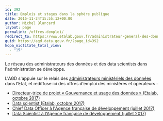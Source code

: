 ```yaml
---
id: 392
title: Emplois et stages dans la sphère publique
date: 2015-11-24T15:56:12+00:00
author: Michel Blancard
layout: page
permalink: /offres-demploi/
redirect_to: https://www.etalab.gouv.fr/administrateur-general-des-donnees
guid: https://agd.data.gouv.fr/?page_id=392
kopa_nictitate_total_view:
  - "15"
---
```


Le réseau des administrateurs des données et des data scientists dans l'administration se développe.

L'AGD s'appuie sur le relais des [administrateurs ministériels des données](https://agd.data.gouv.fr/la-fonction/) dans l'Etat, et rediffuse ici des offres d'emploi des ministères et opérateurs :

- [Directeur-trice de projet « Gouvernance et usage des données » (Etalab, octobre 2017)](https://biep-recrute.talent-soft.com/Handlers/download.ashx?filetype=1032&fileguid=b95e6ffd-ad54-4a52-b859-f9544c8cd32c&offerid=94510)
- [Data scientist (Etalab, octobre 2017)](https://biep-recrute.talent-soft.com/Handlers/download.ashx?filetype=1032&fileguid=58a48131-8c58-48f5-af6e-23f4176e3af5&offerid=94482)
- [Chief Data Officer à l'Agence française de développement (juillet 2017)](http://afd.profils.org/offre-de-emploi/emploi-data-officer-h-f_2069.aspx)
- [Data Scientist à l'Agence française de développement (juillet 2017)](http://afd.profils.org/offre-de-emploi/emploi-data-scientist-h-f_2070.aspx)
